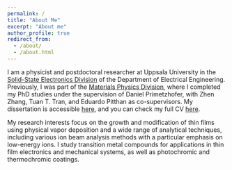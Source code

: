 ```yaml
---
permalink: /
title: "About Me"
excerpt: "About me"
author_profile: true
redirect_from: 
  - /about/
  - /about.html
---
```


I am a physicist and postdoctoral researcher at Uppsala University in the [Solid-State Electronics Division](https://www.uu.se/en/department/electrical-engineering/research/solid-state-electronics) of the Department of Electrical Engineering. Previously, I was part of the [Materials Physics Division](https://www.uu.se/en/department/physics-and-astronomy/research/materials-physics), where I completed my PhD studies under the supervision of Daniel Primetzhofer, with Zhen Zhang, Tuan T. Tran, and Eduardo Pitthan as co-supervisors. My dissertation is accessible [here](https://urn.kb.se/resolve?urn=urn:nbn:se:uu:diva-540635), and you can check my full CV [here](https://philipp-mika-wolf.github.io/assets/CV.pdf).

My research interests focus on the growth and modification of thin films using physical vapor deposition and a wide range of analytical techniques, including various ion beam analysis methods with a particular emphasis on low-energy ions. I study transition metal compounds for applications in thin film electronics and mechanical systems, as well as photochromic and thermochromic coatings. 
